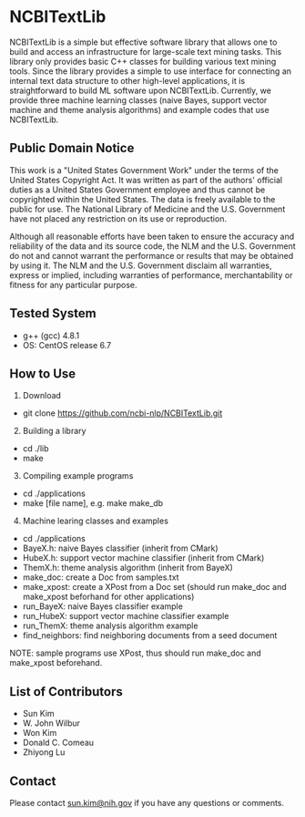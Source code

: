 # NCBITextLib #

NCBITextLib is a simple but effective software library that allows one
to build and access an infrastructure for large-scale text mining tasks.
This library only provides basic C++ classes for building various text
mining tools. Since the library provides a simple to use interface for
connecting an internal text data structure to other high-level
applications, it is straightforward to build ML software upon
NCBITextLib. Currently, we provide three machine learning classes (naive
Bayes, support vector machine and theme analysis algorithms) and example
codes that use NCBITextLib.

## Public Domain Notice ##

This work is a "United States Government Work" under the terms of the
United States Copyright Act. It was written as part of the authors'
official duties as a United States Government employee and thus cannot
be copyrighted within the United States. The data is freely available
to the public for use. The National Library of Medicine and the U.S.
Government have not placed any restriction on its use or reproduction.

Although all reasonable efforts have been taken to ensure the accuracy
and reliability of the data and its source code, the NLM and the
U.S. Government do not and cannot warrant the performance or results
that may be obtained by using it. The NLM and the U.S. Government
disclaim all warranties, express or implied, including warranties of
performance, merchantability or fitness for any particular purpose.

## Tested System ##

- g++ (gcc) 4.8.1
- OS: CentOS release 6.7

## How to Use ##

1. Download
  * git clone https://github.com/ncbi-nlp/NCBITextLib.git

2. Building a library
  * cd ./lib
  * make

3. Compiling example programs
  * cd ./applications
  * make [file name], e.g. make make_db

4. Machine learing classes and examples
  * cd ./applications
  * BayeX.h: naive Bayes classifier (inherit from CMark)
  * HubeX.h: support vector machine classifier (inherit from CMark)
  * ThemX.h: theme analysis algorithm (inherit from BayeX)
  * make_doc: create a Doc from samples.txt
  * make_xpost: create a XPost from a Doc set (should run make_doc and make_xpost beforhand for other applications)
  * run_BayeX: naive Bayes classifier example
  * run_HubeX: support vector machine classifier example
  * run_ThemX: theme analysis algorithm example
  * find_neighbors: find neighboring documents from a seed document

NOTE: sample programs use XPost, thus should run make_doc and make_xpost beforehand.

## List of Contributors ##

- Sun Kim
- W. John Wilbur
- Won Kim
- Donald C. Comeau
- Zhiyong Lu

## Contact ##

Please contact sun.kim@nih.gov if you have any questions or comments.
